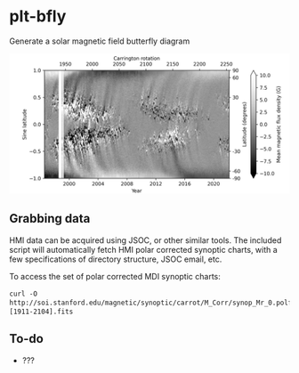 # plt-bfly
Generate a solar magnetic field butterfly diagram

![alt text](https://github.com/lowderchris/plt-bfly/blob/master/bfly.png?raw=true)

## Grabbing data
HMI data can be acquired using JSOC, or other similar tools. The included script will automatically fetch HMI polar corrected synoptic charts, with a few specifications of directory structure, JSOC email, etc.

To access the set of polar corrected MDI synoptic charts:

    curl -O http://soi.stanford.edu/magnetic/synoptic/carrot/M_Corr/synop_Mr_0.polfil.[1911-2104].fits

## To-do
- ???
